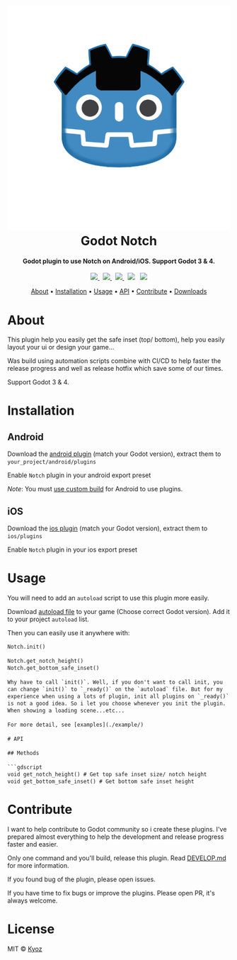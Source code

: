 <h1 align="center">
  <br>
  <img src="./icon.png" alt="Godot Notch" width=512>
  <br>
  Godot Notch
  <br>
</h1>

<h4 align="center">Godot plugin to use Notch on Android/iOS. Support Godot 3 & 4</a>.</h4>

<p align="center">
  <a href="https://github.com/kyoz/godot-notch/releases">
    <img src="https://img.shields.io/github/v/tag/kyoz/godot-notch?label=Version&style=flat-square">
  </a>
  <span>&nbsp</span>
  <a href="https://github.com/kyoz/godot-notch/actions">
    <img src="https://img.shields.io/github/actions/workflow/status/kyoz/godot-notch/release.yml?label=Build&style=flat-square&color=00ad06">
  </a>
  <span>&nbsp</span>
  <a href="https://github.com/kyoz/godot-notch/releases">
    <img src="https://img.shields.io/github/downloads/kyoz/godot-notch/total?style=flat-square&label=Downloads&color=de3f00">
  </a>
  <span>&nbsp</span>
  <img src="https://img.shields.io/github/stars/kyoz/godot-notch?style=flat-square&color=c99e00">
  <span>&nbsp</span>
  <img src="https://img.shields.io/github/license/kyoz/godot-notch?style=flat-square&color=fc7b03">
</p>

<p align="center">
  <a href="#about">About</a> •
  <a href="#installation">Installation</a> •
  <a href="#usage">Usage</a> •
  <a href="#api">API</a> •
  <a href="#contribute">Contribute</a> •
  <a href="https://github.com/kyoz/godot-notch/releases">Downloads</a> 
</p>

# About

This plugin help you easily get the safe inset (top/ bottom), help you easily layout your ui or design your game...

Was build using automation scripts combine with CI/CD to help faster the release progress and well as release hotfix which save some of our times.

Support Godot 3 & 4.

# Installation

## Android

Download the [android plugin](https://github.com/kyoz/godot-notch/releases) (match your Godot version), extract them to `your_project/android/plugins`

Enable `Notch` plugin in your android export preset

*Note*: You must [use custom build](https://docs.godotengine.org/en/stable/tutorials/export/android_custom_build.html) for Android to use plugins.

## iOS

Download the [ios plugin](https://github.com/kyoz/godot-notch/releases) (match your Godot version), extract them to `ios/plugins`

Enable `Notch` plugin in your ios export preset

# Usage

You will need to add an `autoload` script to use this plugin more easily.

Download [autoload file](./autoload) to your game (Choose correct Godot version). Add it to your project `autoload` list.

Then you can easily use it anywhere with:

```gdscript
Notch.init()

Notch.get_notch_height()
Notch.get_bottom_safe_inset()

Why have to call `init()`. Well, if you don't want to call init, you can change `init()` to `_ready()` on the `autoload` file. But for my experience when using a lots of plugin, init all plugins on `_ready()` is not a good idea. So i let you choose whenever you init the plugin. When showing a loading scene...etc...

For more detail, see [examples](./example/)

# API

## Methods

```gdscript
void get_notch_height() # Get top safe inset size/ notch height
void get_bottom_safe_inset() # Get bottom safe inset height
```

# Contribute

I want to help contribute to Godot community so i create these plugins. I've prepared almost everything to help the development and release progress faster and easier.

Only one command and you'll build, release this plugin. Read [DEVELOP.md](./DEVELOP.md) for more information.

If you found bug of the plugin, please open issues.

If you have time to fix bugs or improve the plugins. Please open PR, it's always welcome.

# License

MIT © [Kyoz](mailto:banminkyoz@gmail.com)